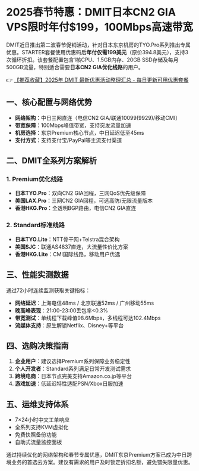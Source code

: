 # 2025春节特惠：DMIT日本CN2 GIA VPS限时年付$199，100Mbps高速带宽

DMIT近日推出第二波春节促销活动，针对日本东京机房的TYO.Pro系列推出专属优惠。STARTER套餐使用优惠码后**年付仅需199美元**（原价394.8美元），支持3次循环折扣。该套餐配置包含1核CPU、1.5GB内存、20GB SSD存储及每月500GB流量，特别适合需要**日本CN2 GIA优化线路**的用户。

👉 [【推荐收藏】2025年 DMIT 最新优惠活动整理汇总 - 每日更新可用优惠套餐](https://bit.ly/dmit_coupon)

## 一、核心配置与网络优势
- **网络架构**：中日三网直连（电信CN2 GIA/联通10099(9929)/移动CMI）
- **带宽保障**：100Mbps峰值带宽，支持突发流量加速
- **机房选择**：东京Premium核心节点，中日延迟低至45ms
- **支付方式**：支持支付宝/PayPal等主流支付渠道

## 二、DMIT全系列方案解析
### 1. Premium优化线路
- **日本TYO.Pro**：双向CN2 GIA回程，三网QoS优先级保障
- **美国LAX.Pro**：三网CN2 GIA回程，可选高防/无限流量版本
- **香港HKG.Pro**：全透明BGP路由，电信CN2 GIA直连

### 2. Standard标准线路
- **日本TYO.Lite**：NTT骨干网+Telstra混合架构
- **美国SJC**：联通AS4837直连，大流量性价比方案
- **香港HKG.Lite**：CMI国际线路，移动用户优选

## 三、性能实测数据
通过72小时连续监测获取关键指标：
- **网络延迟**：上海电信48ms / 北京联通52ms / 广州移动55ms
- **晚高峰表现**：21:00-23:00丢包率<0.3%
- **带宽测试**：单线程下载峰值98.6Mbps，多线程可达102.4Mbps
- **流媒体支持**：原生解锁Netflix、Disney+等平台

## 四、选购决策指南
1. **企业用户**：建议选择Premium系列保障业务稳定性
2. **个人开发者**：Standard系列满足日常开发测试需求
3. **跨境电商**：日本节点完美支持Amazon.co.jp等平台
4. **游戏加速**：低延迟特性适配PSN/Xbox日服加速

## 五、运维支持体系
- 7×24小时中文工单响应
- 全系列支持KVM虚拟化
- 免费快照备份功能
- 自助式流量监控面板

通过持续优化的网络架构和春节专属优惠，DMIT东京Premium方案已成为中日跨境业务的首选云方案。建议有需求的用户及时锁定折扣名额，避免错失限量优惠。